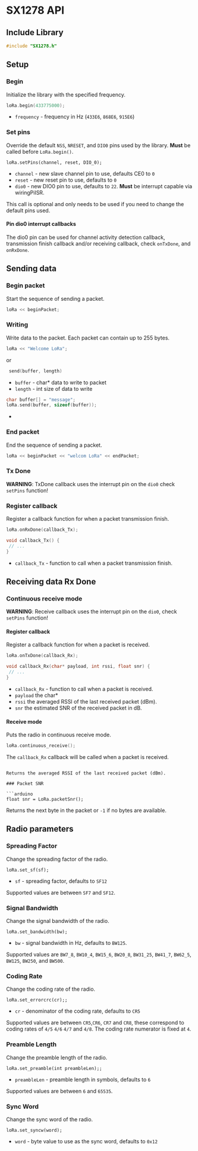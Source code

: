 ﻿# SX1278 API

## Include Library

```cpp
#include "SX1278.h"
```

## Setup

### Begin

Initialize the library with the specified frequency.

```cpp
loRa.begin(433775000);
```
 * `frequency` - frequency in Hz (`433E6`, `868E6`, `915E6`)


### Set pins

Override the default `NSS`, `NRESET`, and `DIO0` pins used by the library. **Must** be called before `LoRa.begin()`.

```arduino
loRa.setPins(channel, reset, DIO_0);
```
 * `channel` - new slave channel pin to use, defaults CE0 to `0`
 * `reset` - new reset pin to use, defaults to `0`
 * `dio0` - new DIO0 pin to use, defaults to `22`.  **Must** be interrupt capable via wiringPiISR.

This call is optional and only needs to be used if you need to change the default pins used.



#### Pin dio0 interrupt callbacks

The dio0 pin can be used for channel activity detection callback, transmission finish callback and/or receiving callback, check  `onTxDone`, and `onRxDone`.


## Sending data

### Begin packet

Start the sequence of sending a packet.

```cpp
loRa << beginPacket;
```

### Writing

Write data to the packet. Each packet can contain up to 255 bytes.

```cpp
loRa << "Welcome LoRa";
```
or
```cpp
 send(buffer, length)
```
* `buffer` - char* data to write to packet
* `length` - int size of data to write

```cpp
char buffer[] = "message";
loRa.send(buffer, sizeof(buffer));
```
*

### End packet

End the sequence of sending a packet.

```cpp
loRa << beginPacket << "welcom LoRa" << endPacket;
```


### Tx Done

**WARNING**: TxDone callback uses the interrupt pin on the `dio0` check `setPins` function!

### Register callback

Register a callback function for when a packet transmission finish.

```cpp
loRa.onRxDone(callback_Tx);

void callback_Tx() {
 // ...
}
```

 * `callback_Tx` - function to call when a packet transmission finish.

## Receiving data Rx Done

### Continuous receive mode

**WARNING**: Receive callback uses the interrupt pin on the `dio0`, check `setPins` function!

#### Register callback

Register a callback function for when a packet is received.

```cpp
loRa.onTxDone(callback_Rx);

void callback_Rx(char* payload, int rssi, float snr) { 
 // ...
}
```

 * `callback_Rx` - function to call when a packet is received.
 * `payload`  the char*
 * `rssi` the averaged RSSI of the last received packet (dBm).
 * `snr` the estimated SNR of the received packet in dB.

#### Receive mode

Puts the radio in continuous receive mode.

```cpp
loRa.continuous_receive();
```

The `callback_Rx` callback will be called when a packet is received.

```

Returns the averaged RSSI of the last received packet (dBm).

### Packet SNR

```arduino
float snr = LoRa.packetSnr();
```



Returns the next byte in the packet or `-1` if no bytes are available.


## Radio parameters

### Spreading Factor

Change the spreading factor of the radio.

```arduino
loRa.set_sf(sf);
```
 * `sf` - spreading factor, defaults to `SF12`

Supported values are between `SF7` and `SF12`. 

### Signal Bandwidth

Change the signal bandwidth of the radio.

```arduino
loRa.set_bandwidth(bw);
```

 * `bw` - signal bandwidth in Hz, defaults to `BW125`.

Supported values are `BW7_8`, `BW10_4`, `BW15_6`, `BW20_8`, `BW31_25`, `BW41_7`, `BW62_5`, `BW125`, `BW250`, and `BW500`.

### Coding Rate

Change the coding rate of the radio.

```arduino
loRa.set_errorcrc(cr);;
```

 * `cr` - denominator of the coding rate, defaults to `CR5`

Supported values are between `CR5`,`CR6`, `CR7` and `CR8`,  these correspond to coding rates of `4/5` `4/6`  `4/7` and `4/8`. The coding rate numerator is fixed at `4`.

### Preamble Length

Change the preamble length of the radio.

```arduino
loRa.set_preamble(int preambleLen);;
```

 * `preambleLen` - preamble length in symbols, defaults to `6`

Supported values are between `6` and `65535`.

### Sync Word

Change the sync word of the radio.

```arduino
loRa.set_syncw(word);
```

 * `word` - byte value to use as the sync word, defaults to `0x12`


